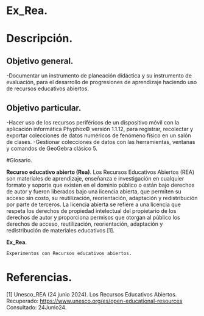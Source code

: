 # Ex_Rea.

# Descripción.

## Objetivo general. 

-Documentar un instrumento de planeación didáctica y su instrumento de evaluación, para el desarrollo de progresiones de aprendizaje haciendo uso de recursos educativos abiertos. 

## Objetivo particular. 

-Hacer uso de los recursos periféricos de un dispositivo móvil con la aplicación informática Phyphox© versión 1.1.12, para registrar, recolectar y exportar colecciones de datos numéricos de fenómeno físico en un salón de clases. 
-Gestionar colecciones de datos con las herramientas, ventanas y comandos de GeoGebra clásico 5. 


#Glosario.

**Recurso educativo abierto (Rea)**.
	Los Recursos Educativos Abiertos (REA) son materiales de aprendizaje, 
	enseñanza e investigación en cualquier formato y soporte que existen 
	en el dominio público o están bajo derechos de autor y fueron 
	liberados bajo una licencia abierta, que permiten su acceso sin costo,
	su reutilización, reorientación, adaptación y redistribución por parte
	de terceros. 	La licencia abierta se refiere a una licencia que 
	respeta los derechos de propiedad intelectual del propietario de los 
	derechos de autor y proporciona permisos que otorgan al público los 
	derechos de acceso, reutilización, reorientación, adaptación y 
	redistribución de materiales educativos  [1].

**Ex_Rea**.

	Experimentos con Recursos educativos abiertos.

# Referencias.


 [1] Unesco_REA (24 junio 2024).
 Los Recursos Educativos Abiertos. 
 Recuperado: https://www.unesco.org/es/open-educational-resources
 Consultado: 24Junio24.


